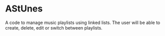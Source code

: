 # AStUnes
A code to manage music playlists using linked lists. The user will be able to create, delete, edit or switch between playlists.
